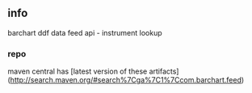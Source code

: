<!--

    Copyright (C) 2011-2012 Barchart, Inc. <http://www.barchart.com/>

    All rights reserved. Licensed under the OSI BSD License.

    http://www.opensource.org/licenses/bsd-license.php

-->
## info

barchart ddf data feed api - instrument lookup

### repo

maven central has
[latest version of these artifacts]
(http://search.maven.org/#search%7Cga%7C1%7Ccom.barchart.feed)

